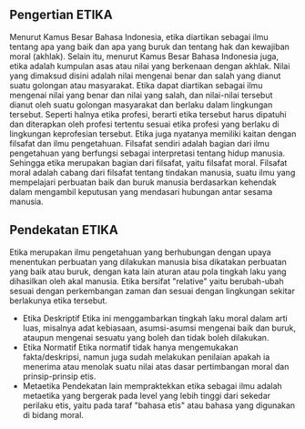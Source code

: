 ## Pengertian ETIKA
  Menurut Kamus Besar Bahasa Indonesia, etika diartikan sebagai ilmu tentang apa yang baik dan apa yang buruk dan tentang hak dan kewajiban moral (akhlak). Selain itu, menurut Kamus Besar Bahasa Indonesia juga, etika adalah kumpulan asas atau nilai yang berkenaan dengan akhlak. Nilai yang dimaksud disini adalah nilai mengenai benar dan salah yang dianut suatu golongan atau masyarakat. Etika dapat diartikan sebagai ilmu mengenai nilai yang benar dan nilai yang salah, dan nilai-nilai tersebut dianut oleh suatu golongan masyarakat dan berlaku dalam lingkungan tersebut. Seperti halnya etika profesi, berarti etika tersebut harus dipatuhi dan diterapkan oleh profesi tertentu sesuai etika profesi yang berlaku di lingkungan keprofesian tersebut. Etika juga nyatanya memiliki kaitan dengan filsafat dan ilmu pengetahuan. Filsafat sendiri adalah bagian dari ilmu pengetahuan yang berfungsi sebagai interpretasi tentang hidup manusia. Sehingga etika merupakan bagian dari filsafat, yaitu filsafat moral. Filsafat moral adalah cabang dari filsafat tentang tindakan manusia, suatu ilmu yang mempelajari perbuatan baik dan buruk manusia berdasarkan kehendak dalam mengambil keputusan yang mendasari hubungan antar sesama manusia.

## Pendekatan ETIKA
  Etika merupakan ilmu pengetahuan yang berhubungan dengan upaya menentukan perbuatan yang dilakukan manusia bisa dikatakan perbuatan yang baik atau buruk, dengan kata lain aturan atau pola tingkah laku yang dihasilkan oleh akal manusia. Etika bersifat "relative" yaitu berubah-ubah sesuai dengan perkembangan zaman dan sesuai dengan lingkungan sekitar berlakunya etika tersebut.
  * Etika Deskriptif 
    Etika ini menggambarkan tingkah laku moral dalam arti luas, misalnya adat kebiasaan, asumsi-asumsi mengenai baik dan buruk, ataupun mengenai sesuatu yang boleh dan tidak boleh dilakukan.
  * Etika Normatif 
    Etika normatif tidak hanya mengemukakan fakta/deskripsi, namun juga sudah melakukan penilaian apakah ia menerima atau menolak suatu nilai atas dasar pertimbangan moral dan prinsip-prinsip etis.
  * Metaetika
    Pendekatan lain mempraktekkan etika sebagai ilmu adalah metaetika yang bergerak pada level yang lebih tinggi dari sekedar perilaku etis, yaitu pada taraf "bahasa etis" atau bahasa yang digunakan di bidang moral.
  

